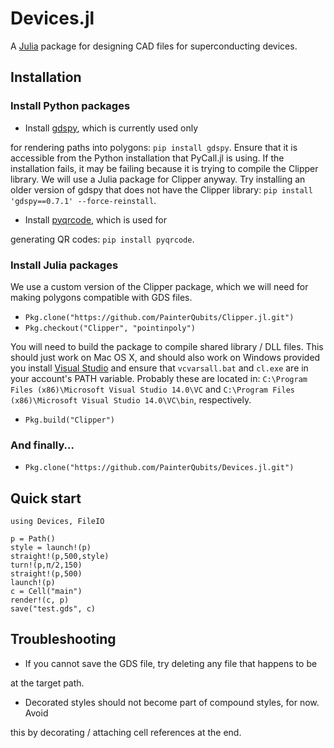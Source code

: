 
<a id='Devices.jl-1'></a>

# Devices.jl


A [Julia](http://julialang.org) package for designing CAD files for superconducting devices.


<a id='Installation-1'></a>

## Installation


<a id='Install-Python-packages-1'></a>

### Install Python packages


  * Install [gdspy](http://gdspy.readthedocs.org), which is currently used only


for rendering paths into polygons: `pip install gdspy`. Ensure that it is accessible from the Python installation that PyCall.jl is using. If the installation fails, it may be failing because it is trying to compile the Clipper library. We will use a Julia package for Clipper anyway. Try installing an older version of gdspy that does not have the Clipper library: `pip install 'gdspy==0.7.1' --force-reinstall`.


  * Install [pyqrcode](https://github.com/mnooner256/pyqrcode), which is used for


generating QR codes: `pip install pyqrcode`.


<a id='Install-Julia-packages-1'></a>

### Install Julia packages


We use a custom version of the Clipper package, which we will need for making polygons compatible with GDS files.


  * `Pkg.clone("https://github.com/PainterQubits/Clipper.jl.git")`
  * `Pkg.checkout("Clipper", "pointinpoly")`


You will need to build the package to compile shared library / DLL files. This should just work on Mac OS X, and should also work on Windows provided you install [Visual Studio](https://www.visualstudio.com/en-us/visual-studio-homepage-vs.aspx) and ensure that `vcvarsall.bat` and `cl.exe` are in your account's PATH variable. Probably these are located in: `C:\Program Files (x86)\Microsoft Visual Studio 14.0\VC` and `C:\Program Files (x86)\Microsoft Visual Studio 14.0\VC\bin`, respectively.


  * `Pkg.build("Clipper")`


<a id='And-finally...-1'></a>

### And finally...


  * `Pkg.clone("https://github.com/PainterQubits/Devices.jl.git")`


<a id='Quick-start-1'></a>

## Quick start


```
using Devices, FileIO

p = Path()
style = launch!(p)
straight!(p,500,style)
turn!(p,π/2,150)
straight!(p,500)
launch!(p)
c = Cell("main")
render!(c, p)
save("test.gds", c)
```


<a id='Troubleshooting-1'></a>

## Troubleshooting


  * If you cannot save the GDS file, try deleting any file that happens to be


at the target path.


  * Decorated styles should not become part of compound styles, for now. Avoid


this by decorating / attaching cell references at the end.

